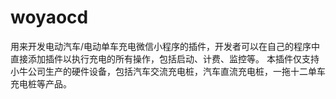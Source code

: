 # woyaocd
用来开发电动汽车/电动单车充电微信小程序的插件，开发者可以在自己的程序中直接添加插件以执行充电的所有操作，包括启动、计费、监控等。 本插件仅支持小牛公司生产的硬件设备，包括汽车交流充电桩，汽车直流充电桩，一拖十二单车充电桩等产品。

